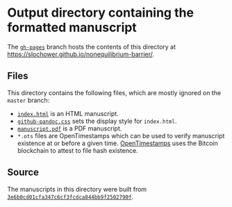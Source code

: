 # Output directory containing the formatted manuscript

The [`gh-pages`](https://github.com/slochower/nonequilibrium-barrier/tree/gh-pages) branch hosts the contents of this directory at https://slochower.github.io/nonequilibrium-barrier/.

## Files

This directory contains the following files, which are mostly ignored on the `master` branch:

+ [`index.html`](index.html) is an HTML manuscript.
+ [`github-pandoc.css`](github-pandoc.css) sets the display style for `index.html`.
+ [`manuscript.pdf`](manuscript.pdf) is a PDF manuscript.
+ `*.ots` files are OpenTimestamps which can be used to verify manuscript existence at or before a given time.
  [OpenTimestamps](opentimestamps.org) uses the Bitcoin blockchain to attest to file hash existence.

## Source

The manuscripts in this directory were built from
[`3e6b0cd01cfa347c6cf3fcdca844bb9f2502790f`](https://github.com/slochower/nonequilibrium-barrier/commit/3e6b0cd01cfa347c6cf3fcdca844bb9f2502790f).
